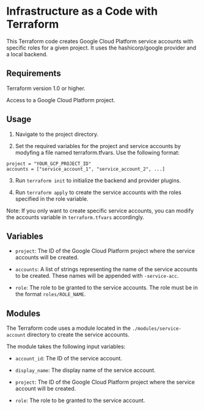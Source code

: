 # Infrastructure as a Code with Terraform

This Terraform code creates Google Cloud Platform service accounts with specific roles for a given project. It uses the hashicorp/google provider and a local backend.

## Requirements
Terraform version 1.0 or higher.

Access to a Google Cloud Platform project.

## Usage
1. Navigate to the project directory.

2. Set the required variables for the project and service accounts by modyfing a file named terraform.tfvars. Use the following format:

```
project = "YOUR_GCP_PROJECT_ID"
accounts = ["service_account_1", "service_account_2", ...]
```

3. Run `terraform init` to initialize the backend and provider plugins.

4. Run `terraform apply` to create the service accounts with the roles specified in the role variable.

Note: If you only want to create specific service accounts, you can modify the accounts variable in `terraform.tfvars` accordingly.

## Variables

- `project`: The ID of the Google Cloud Platform project where the service accounts will be created.

- `accounts`: A list of strings representing the name of the service accounts to be created. These names will be appended with `-service-acc`.

- `role`: The role to be granted to the service accounts. The role must be in the format `roles/ROLE_NAME`.

## Modules

The Terraform code uses a module located in the `./modules/service-account` directory to create the service accounts.

The module takes the following input variables:

- `account_id`: The ID of the service account.

- `display_name`: The display name of the service account.

- `project`: The ID of the Google Cloud Platform project where the service account will be created.

- `role`: The role to be granted to the service account.